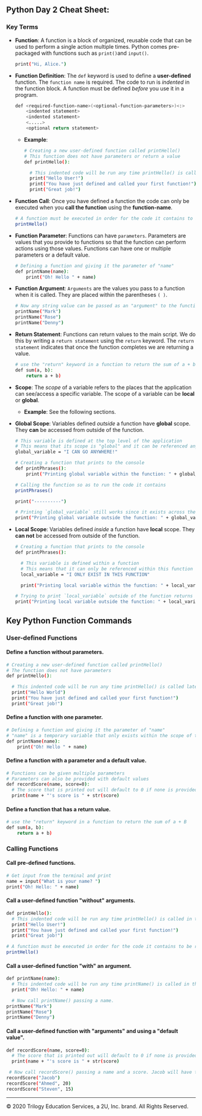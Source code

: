 ## Python Day 2 Cheat Sheet: 

### Key Terms

- **Function**: A function is a block of organized, reusable code that can be used to perform a single action multiple times. Python comes pre-packaged with functions such as `print()`and `input()`. 

    
  ```bash 
  print("Hi, Alice.")      
  ``` 

- **Function Definition**: The `def` keyword is used to define a **user-defined** function. The `function name` is required. The code to run is *indented* in the function block. A function must be defined *before* you use it in a program.

  ```bash 
  def <required-function-name>(<optional-function-parameters>)<:>
      <indented statement> 
      <indented statement>
      <.....>
      <optional return statement>        
  ```         
  - **Example**: 

    ```bash 
    # Creating a new user-defined function called printHello()
    # This function does not have parameters or return a value
    def printHello():

      # This indented code will be run any time printHello() is called in the application
      print("Hello User!")
      print("You have just defined and called your first function!")
      print("Great job!")
      ```

- **Function Call**: Once you have defined a function the code can only be executed when you **call the function**  using the **function-name**. 

  ```bash  
  # A function must be executed in order for the code it contains to be run
  printHello()
  ``` 

- **Function Parameter**:  Functions can have `parameters`. Parameters are values that you provide to functions so that the function can perform actions using those values. Functions can have one or multiple parameters or a default value.


  ```bash  
  # Defining a function and giving it the parameter of "name"
  def printName(name):
      print("Oh! Hello " + name)
  ```

- **Function Argument**:  `Arguments` are the values you pass to a function when it is called. They are placed within the parentheses `( )`.
       

  ```bash  
  # Now any string value can be passed as an "argument" to the function within the parentheses
  printName("Mark")
  printName("Rose")
  printName("Denny")  
  ``` 

- **Return Statement**:  Functions can return values to the main script.  We do this by writing a `return statement` using the `return` keyword. The `return statement` indicates that once the function completes we are returning a value.


  ```bash  
  # use the "return" keyword in a function to return the sum of a + b
  def sum(a, b):
      return a + b)  
  ``` 

- **Scope**: The *scope* of a variable refers to the places that the application can see/access a specific variable.  The scope of a variable can be **local** or **global**.

  - **Example**:  See the following sections.

- **Global Scope**: Variables defined *outside* a function have **global** scope. They **can** be accessed from outside of the function.



  ```bash 
  # This variable is defined at the top level of the application
  # This means that its scope is "global" and it can be referenced anywhere
  global_variable = "I CAN GO ANYWHERE!"

  # Creating a function that prints to the console
  def printPhrases():
      print("Printing global variable within the function: " + global_variable)

  # Calling the function so as to run the code it contains
  printPhrases()

  print("----------")

  # Printing `global_variable` still works since it exists across the entire application
  print("Printing global variable outside the function: " + global_variable)   
  ``` 

- **Local Scope**: Variables defined *inside* a function have **local** scope. They **can not** be accessed from outside of the function.


  ```bash 
  # Creating a function that prints to the console
  def printPhrases():

    # This variable is defined within a function
    # This means that it can only be referenced within this function
    local_variable = "I ONLY EXIST IN THIS FUNCTION"

    print("Printing local variable within the function: " + local_variable)

  # Trying to print `local_variable` outside of the function returns an error
  print("Printing local variable outside the function: " + local_variable)     
  ``` 

## Key Python Function Commands

### User-defined Functions

#### Define a function without parameters.

```bash 
# Creating a new user-defined function called printHello()
# The function does not have parameters
def printHello():

  # This indented code will be run any time printHello() is called later in the application
  print("Hello World")
  print("You have just defined and called your first function!")
  print("Great job!")
  ```

#### Define a function with one parameter.

```bash 
# Defining a function and giving it the parameter of "name"
# "name" is a temporary variable that only exists within the scope of this function
def printName(name):
    print("Oh! Hello " + name)
```

#### Define a function with a parameter and a default value.

```bash
# Functions can be given multiple parameters
# Parameters can also be provided with default values
def recordScore(name, score=0):
  # The score that is printed out will default to 0 if none is provided
  print(name + "'s score is " + str(score)
```

#### Define a function that has a return value.

```bash
# use the "return" keyword in a function to return the sum of a + B
def sum(a, b):
    return a + b) 
``` 

### Calling Functions

#### Call pre-defined functions.

```bash
# Get input from the terminal and print
name = input("What is your name? ") 
print("Oh! Hello: " + name)
``` 

#### Call a user-defined function "without" arguments.

```bash 
def printHello():
  # This indented code will be run any time printHello() is called in the application.
  print("Hello User!")
  print("You have just defined and called your first function!")
  print("Great job!")

# A function must be executed in order for the code it contains to be run.
printHello()  
```

#### Call a user-defined function "with" an argument.

```bash 
def printName(name):
  # This indented code will be run any time printName() is called in the application.
  print("Oh! Hello: " + name) 

  # Now call printName() passing a name.
printName("Mark")
printName("Rose")
printName("Denny") 
```

#### Call a user-defined function with "arguments" and using a "default value".

```bash 
def recordScore(name, score=0):
  # The score that is printed out will default to 0 if none is provided
  print(name + "'s score is " + str(score)

 # Now call recordScore() passing a name and a score. Jacob will have the 'default score = 0'.
recordScore("Jacob")
recordScore("Ahmed", 20)
recordScore("Steven", 15)
```  

-------

© 2020 Trilogy Education Services, a 2U, Inc. brand. All Rights Reserved.   